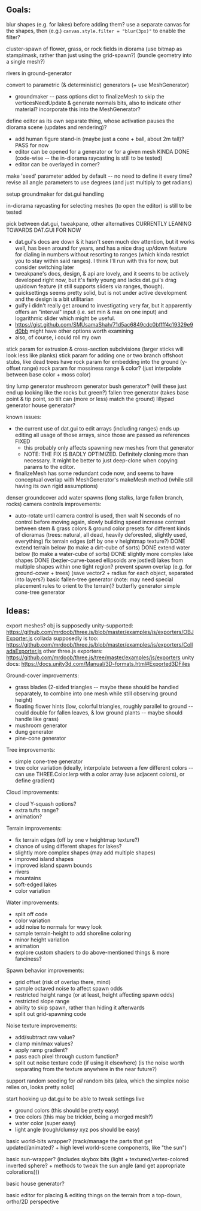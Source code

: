 ## Goals: ##

blur shapes (e.g. for lakes) before adding them? use a separate canvas for the shapes, then (e.g.) `canvas.style.filter = "blur(3px)"` to enable the filter?

cluster-spawn of flower, grass, or rock fields in diorama (use bitmap as stamp/mask, rather than just using the grid-spawn?) (bundle geometry into a single mesh?)

rivers in ground-generator

convert to parametric (& deterministic) generators (+ use MeshGenerator)
- groundmaker
-- pass options dict to finalizeMesh to skip the verticesNeedUpdate & generate normals bits, also to indicate other material? incorporate this into the MeshGenerator?

define editor as its own separate thing, whose activation pauses the diorama scene (updates and rendering)?
- add human figure stand-in (maybe just a cone + ball, about 2m tall)? PASS for now
- editor can be opened for a generator or for a given mesh KINDA DONE (code-wise -- the in-diorama raycasting is still to be tested)
- editor can be overlayed in corner?

make 'seed' parameter added by default -- no need to define it every time?
revise all angle parameters to use degrees (and just multiply to get radians)

setup groundmaker for dat.gui handling

in-diorama raycasting for selecting meshes (to open the editor) is still to be tested

pick between dat.gui, tweakpane, other alternatives CURRENTLY LEANING TOWARDS DAT.GUI FOR NOW
- dat.gui's docs are down & it hasn't seen much dev attention, but it works well, has been around for years, and has a nice drag up/down feature for dialing in numbers without resorting to ranges (which kinda restrict you to stay within said ranges). I think I'll run with this for now, but consider switching later
- tweakpane's docs, design, & api are lovely, and it seems to be actively developed right now, but it's fairly young and lacks dat.gui's drag up/down feature (it still supports sliders via ranges, though). 
- quicksettings seems pretty solid, but is not under active development and the design is a bit utilitarian
- guify i didn't really get around to investigating very far, but it apparently offers an "interval" input (i.e. set min & max on one input) and logarithmic slider which might be useful.
- https://gist.github.com/SMUsamaShah/71d5ac6849cdc0bffff4c19329e9d0bb might have other options worth examining
- also, of course, i could roll my own


stick param for extrusion & cross-section subdivisions (larger sticks will look less like planks)
stick param for adding one or two branch offshoot stubs, like dead trees have
rock param for embedding into the ground (y-offset range)
rock param for mossiness range & color? (just interpolate between base color + moss color)

tiny lump generator
mushroom generator
bush generator? (will these just end up looking like the rocks but green?)
fallen tree generator (takes base point & tip point, so tilt can (more or less) match the ground)
lillypad generator
house generator?

known issues:
- the current use of dat.gui to edit arrays (including ranges) ends up editing all usage of those arrays, since those are passed as references FIXED
  - this probably only affects spawning new meshes from that generator
  - NOTE: THE FIX IS BADLY OPTIMIZED. Definitely cloning more than necessary. It might be better to just deep-clone when copying params to the editor.
- finalizeMesh has some redundant code now, and seems to have conceptual overlap with MeshGenerator's makeMesh method (while still having its own rigid assumptions)


denser groundcover
add water spawns (long stalks, large fallen branch, rocks)
camera controls improvements:
- auto-rotate until camera control is used, then wait N seconds of no control before moving again, slowly building speed
increase contrast between stem & grass colors & ground color
presets for different kinds of dioramas (trees: natural, all dead, heavily deforested, slightly used, everything)
fix terrain edges (off by one v heightmap texture?) DONE
extend terrain below (to make a dirt-cube of sorts) DONE
extend water below (to make a water-cube of sorts) DONE
slightly more complex lake shapes DONE (bezier-curve-based ellipsoids are jostled) 
lakes from multiple shapes within one tight region?
prevent spawn overlap (e.g. for ground-cover + trees) (save vector2 + radius for each object, separated into layers?)
basic fallen-tree generator (note: may need special placement rules to orient to the terrain)?
butterfly generator
simple cone-tree generator

## Ideas: ##

export meshes? 
obj is supposedly unity-supported: https://github.com/mrdoob/three.js/blob/master/examples/js/exporters/OBJExporter.js
collada supposedly is too: https://github.com/mrdoob/three.js/blob/master/examples/js/exporters/ColladaExporter.js
other three.js exporters: https://github.com/mrdoob/three.js/tree/master/examples/js/exporters
unity docs: https://docs.unity3d.com/Manual/3D-formats.html#Exported3DFiles

Ground-cover improvements:
- grass blades (2-sided triangles -- maybe these should be handled separately, to combine into one mesh while still observing ground height)
- floating flower hints (low, colorful triangles, roughly parallel to ground -- could double for fallen leaves, & low ground plants -- maybe should handle like grass)
- mushroom generator
- dung generator
- pine-cone generator

Tree improvements:
- simple cone-tree generator
- tree color variation (ideally, interpolate between a few different colors -- can use THREE.Color.lerp with a color array (use adjacent colors), or define gradient)

Cloud improvements:
- cloud Y-squash options?
- extra tufts range?
- animation?

Terrain improvements:
- fix terrain edges (off by one v heightmap texture?)
- chance of using different shapes for lakes?
- slightly more complex shapes (may add multiple shapes)
- improved island shapes
- improved island spawn bounds
- rivers
- mountains
- soft-edged lakes
- color variation

Water improvements:
- split off code
- color variation
- add noise to normals for wavy look
- sample terrain-height to add shoreline coloring
- minor height variation
- animation
- explore custom shaders to do above-mentioned things & more fanciness?

Spawn behavior improvements:
- grid offset (risk of overlap there, mind)
- sample octaved noise to affect spawn odds
- restricted height range (or at least, height affecting spawn odds)
- restricted slope range
- ability to skip spawn, rather than hiding it afterwards
- split out grid-spawning code

Noise texture improvements:
- add/subtract raw value?
- clamp min/max values?
- apply ramp gradient?
- pass each pixel through custom function?
- split out noise texture code (if using it elsewhere) (is the noise worth separating from the texture anywhere in the near future?)

support random seeding for _all_ random bits (alea, which the simplex noise relies on, looks pretty solid)

start hooking up dat.gui to be able to tweak settings live
- ground colors (this should be pretty easy)
- tree colors (this may be trickier, being a merged mesh?)
- water color (super easy)
- light angle (rough/clumsy xyz pos should be easy)

basic world-bits wrapper? (track/manage the parts that get updated/animated? + high level world-scene components, like "the sun")

basic sun-wrapper? (includes skybox bits (light + textured/vertex-colored inverted sphere? + methods to tweak the sun angle (and get appropriate colorations)))

basic house generator?

basic editor for placing & editing things on the terrain from a top-down, ortho/2D perspective